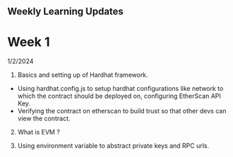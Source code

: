 ## Weekly Learning Updates

# Week 1

1/2/2024

1. Basics and setting up of Hardhat framework.

- Using hardhat.config.js to setup hardhat configurations like network to which the contract should be deployed on, configuring EtherScan API Key.
- Verifying the contract on etherscan to build trust so that other devs can view the contract.

2. What is EVM ?

3. Using environment variable to abstract private keys and RPC urls.
